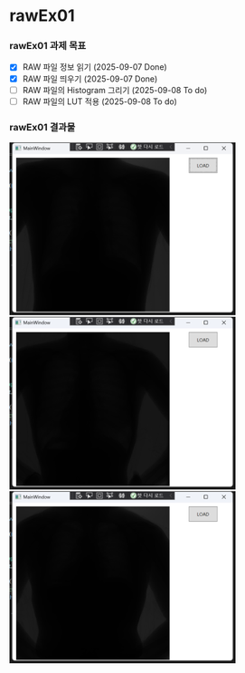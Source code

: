 # rawEx01

### rawEx01 과제 목표 

- [x] RAW 파일 정보 읽기 (2025-09-07 Done)
- [x] RAW 파일 띄우기 (2025-09-07 Done)
- [ ] RAW 파일의 Histogram 그리기 (2025-09-08 To do)
- [ ] RAW 파일의 LUT 적용 (2025-09-08 To do)

### rawEx01 결과물

<img src='rawEx01/result/20121023_100709_CHEST_PA.png' width=400> <br/>
<img src='rawEx01/result/20121023_125728_CHEST_PA.png' width=400> <br/>
<img src='rawEx01/result/20121023_135316_CHEST_PA.png' width=400> <br/>

<br/>